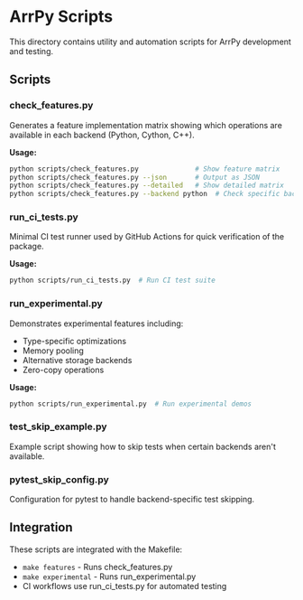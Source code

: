 # ArrPy Scripts

This directory contains utility and automation scripts for ArrPy development and testing.

## Scripts

### check_features.py
Generates a feature implementation matrix showing which operations are available in each backend (Python, Cython, C++).

**Usage:**
```bash
python scripts/check_features.py              # Show feature matrix
python scripts/check_features.py --json       # Output as JSON
python scripts/check_features.py --detailed   # Show detailed matrix
python scripts/check_features.py --backend python  # Check specific backend
```

### run_ci_tests.py
Minimal CI test runner used by GitHub Actions for quick verification of the package.

**Usage:**
```bash
python scripts/run_ci_tests.py  # Run CI test suite
```

### run_experimental.py
Demonstrates experimental features including:
- Type-specific optimizations
- Memory pooling
- Alternative storage backends
- Zero-copy operations

**Usage:**
```bash
python scripts/run_experimental.py  # Run experimental demos
```

### test_skip_example.py
Example script showing how to skip tests when certain backends aren't available.

### pytest_skip_config.py
Configuration for pytest to handle backend-specific test skipping.

## Integration

These scripts are integrated with the Makefile:
- `make features` - Runs check_features.py
- `make experimental` - Runs run_experimental.py
- CI workflows use run_ci_tests.py for automated testing